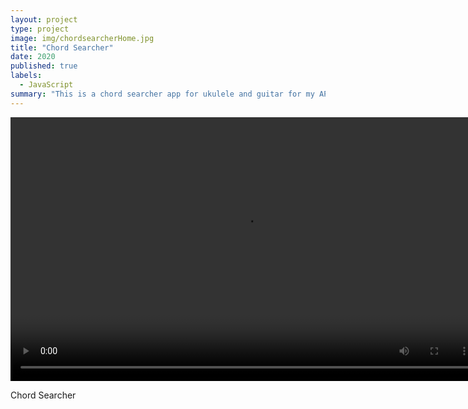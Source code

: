 ```yaml
---
layout: project
type: project
image: img/chordsearcherHome.jpg
title: "Chord Searcher"
date: 2020
published: true
labels:
  - JavaScript
summary: "This is a chord searcher app for ukulele and guitar for my AP Computer Science Principles class."
---
```

  <div class="text-center p-4">
  <video width="750" height="422" controls>
    <source src="/img/chordsearcher.mp4" type="video/mp4">
  </video>
</div>

Chord Searcher
